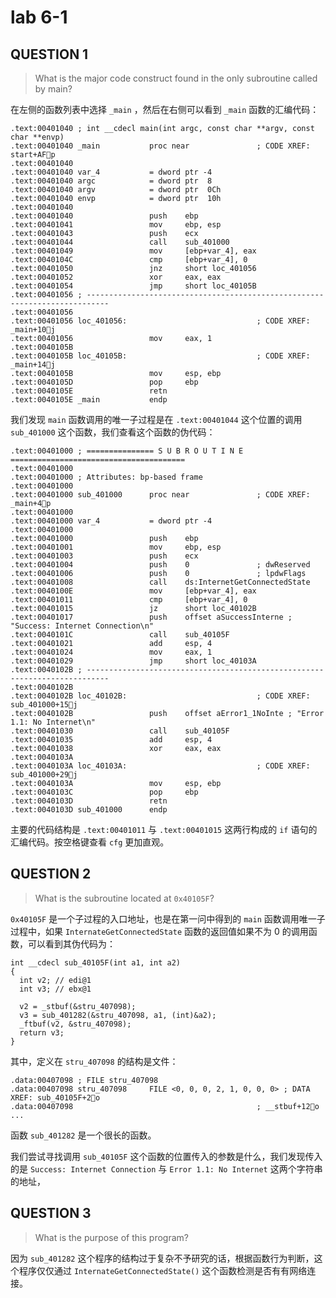 # lab 6-1

## QUESTION 1

> What is the major code construct found in the only subroutine called by main?

在左侧的函数列表中选择 `_main` ，然后在右侧可以看到 `_main` 函数的汇编代码：

```assembly
.text:00401040 ; int __cdecl main(int argc, const char **argv, const char **envp)
.text:00401040 _main           proc near               ; CODE XREF: start+AFp
.text:00401040
.text:00401040 var_4           = dword ptr -4
.text:00401040 argc            = dword ptr  8
.text:00401040 argv            = dword ptr  0Ch
.text:00401040 envp            = dword ptr  10h
.text:00401040
.text:00401040                 push    ebp
.text:00401041                 mov     ebp, esp
.text:00401043                 push    ecx
.text:00401044                 call    sub_401000
.text:00401049                 mov     [ebp+var_4], eax
.text:0040104C                 cmp     [ebp+var_4], 0
.text:00401050                 jnz     short loc_401056
.text:00401052                 xor     eax, eax
.text:00401054                 jmp     short loc_40105B
.text:00401056 ; ---------------------------------------------------------------------------
.text:00401056
.text:00401056 loc_401056:                             ; CODE XREF: _main+10j
.text:00401056                 mov     eax, 1
.text:0040105B
.text:0040105B loc_40105B:                             ; CODE XREF: _main+14j
.text:0040105B                 mov     esp, ebp
.text:0040105D                 pop     ebp
.text:0040105E                 retn
.text:0040105E _main           endp
```

我们发现 `main` 函数调用的唯一子过程是在 `.text:00401044` 这个位置的调用 `sub_401000` 这个函数，我们查看这个函数的伪代码：

```assembly
.text:00401000 ; =============== S U B R O U T I N E =======================================
.text:00401000
.text:00401000 ; Attributes: bp-based frame
.text:00401000
.text:00401000 sub_401000      proc near               ; CODE XREF: _main+4p
.text:00401000
.text:00401000 var_4           = dword ptr -4
.text:00401000
.text:00401000                 push    ebp
.text:00401001                 mov     ebp, esp
.text:00401003                 push    ecx
.text:00401004                 push    0               ; dwReserved
.text:00401006                 push    0               ; lpdwFlags
.text:00401008                 call    ds:InternetGetConnectedState
.text:0040100E                 mov     [ebp+var_4], eax
.text:00401011                 cmp     [ebp+var_4], 0
.text:00401015                 jz      short loc_40102B
.text:00401017                 push    offset aSuccessInterne ; "Success: Internet Connection\n"
.text:0040101C                 call    sub_40105F
.text:00401021                 add     esp, 4
.text:00401024                 mov     eax, 1
.text:00401029                 jmp     short loc_40103A
.text:0040102B ; ---------------------------------------------------------------------------
.text:0040102B
.text:0040102B loc_40102B:                             ; CODE XREF: sub_401000+15j
.text:0040102B                 push    offset aError1_1NoInte ; "Error 1.1: No Internet\n"
.text:00401030                 call    sub_40105F
.text:00401035                 add     esp, 4
.text:00401038                 xor     eax, eax
.text:0040103A
.text:0040103A loc_40103A:                             ; CODE XREF: sub_401000+29j
.text:0040103A                 mov     esp, ebp
.text:0040103C                 pop     ebp
.text:0040103D                 retn
.text:0040103D sub_401000      endp
```

主要的代码结构是 `.text:00401011` 与 `.text:00401015` 这两行构成的 `if` 语句的汇编代码。按空格键查看 `cfg` 更加直观。

## QUESTION 2

> What is the subroutine located at `0x40105F`?

`0x40105F` 是一个子过程的入口地址，也是在第一问中得到的 `main` 函数调用唯一子过程中，如果 `InternateGetConnectedState` 函数的返回值如果不为 0 的调用函数，可以看到其伪代码为：

```pseudocode
int __cdecl sub_40105F(int a1, int a2)
{
  int v2; // edi@1
  int v3; // ebx@1

  v2 = _stbuf(&stru_407098);
  v3 = sub_401282(&stru_407098, a1, (int)&a2);
  _ftbuf(v2, &stru_407098);
  return v3;
}
```

其中，定义在 `stru_407098` 的结构是文件：

```assembly
.data:00407098 ; FILE stru_407098
.data:00407098 stru_407098     FILE <0, 0, 0, 2, 1, 0, 0, 0> ; DATA XREF: sub_40105F+2o
.data:00407098                                         ; __stbuf+12o ...
```

函数 `sub_401282` 是一个很长的函数。

我们尝试寻找调用 `sub_40105F` 这个函数的位置传入的参数是什么，我们发现传入的是 `Success: Internet Connection` 与 `Error 1.1: No Internet` 这两个字符串的地址，

## QUESTION 3

> What is the purpose of this program?

因为 `sub_401282` 这个程序的结构过于复杂不予研究的话，根据函数行为判断，这个程序仅仅通过 `InternateGetConnectedState()` 这个函数检测是否有有网络连接。

